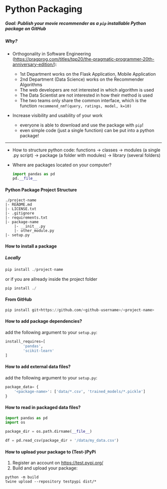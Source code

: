 # Python Packaging

##### Goal: Publish your movie recommender as a `pip` installable Python package on GitHub

##### Why?

 - Orthogonality in Software Engineering (https://pragprog.com/titles/tpp20/the-pragmatic-programmer-20th-anniversary-edition/):
   	- 1st Department works on the Flask Application, Mobile Application
   	- 2nd Department (Data Science) works on the Recommender Algorithms
   	- The web developers are not interested in which algorithm is used
   	- The Data Scientist are not interested in how their method is used
   	- The two teams only share the common interface, which is the function `recommend_nmf(query, ratings, model, k=10)`

 - Increase visibility and usability of your work
   	- everyone is able to download and use the package with `pip`!
   	- even simple code (just a single function) can be put into a python package!
  
____
 	
- How to structure python code: functions -> classes -> modules (a single .py script) -> package (a folder with modules) -> library (several folders)

- Where are packages located on your computer?

  ```python
  import pandas as pd
  pd.__file__
  ```

#### Python Package Project Structure

```
./project-name
|- README.md
|- LICENSE.txt
|- .gitignore
|- requirements.txt
|- package-name
	|- __init__.py
	|- other_module.py
|- setup.py
```

#### How to install a package

##### Locally

```python
pip install ./project-name
```

or if you are allready inside the project folder

```python
pip install ./
```



#### From GitHub

```python
pip install git+https://github.com/<github-username>/<project-name>
```


#### How to add package dependencies?

add the following argument to your `setup.py`:

```python
install_requires=[
        'pandas',
        'scikit-learn'
]
```


#### How to add external data files?

add the following argument to your `setup.py`:

```python
package_data= {
    '<package-name>': ['data/*.csv', 'trained_models/*.pickle']
}
```


#### How to read in packaged data files?

```Python
import pandas as pd
import os

package_dir = os.path.dirname(__file__)

df = pd.read_csv(package_dir + '/data/my_data.csv')
```


#### How to upload your package to (Test-)PyPi

1. Register an account on https://test.pypi.org/  
2. Build and upload your package:

```shell
python -m build
twine upload --repository testpypi dist/*
```







